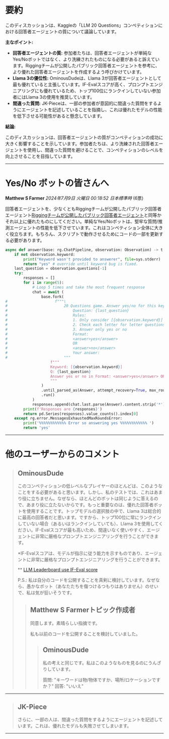 # 要約 
このディスカッションは、Kaggleの「LLM 20 Questions」コンペティションにおける回答者エージェントの質について議論しています。

**主なポイント:**

* **回答者エージェントの質:** 参加者たちは、回答者エージェントが単純なYes/Noボットではなく、より洗練されたものになる必要があると訴えています。Riggingチームが公開したパブリック回答者エージェントを参考に、より優れた回答者エージェントを作成するよう呼びかけています。
* **Llama 3の優位性:** OminousDudeは、Llama 3が回答者エージェントとして最も優れていると主張しています。IF-Evalスコアが高く、プロンプトエンジニアリングにも優れているため、トップ100位にランクインしていない参加者にはLlama 3の使用を推奨しています。
* **間違った質問:** JK-Pieceは、一部の参加者が意図的に間違った質問をするようにエージェントを記述していることを指摘し、これは優れたモデルの性能を低下させる可能性があると懸念しています。

**結論:**

このディスカッションは、回答者エージェントの質がコンペティションの成功に大きく影響することを示しています。参加者たちは、より洗練された回答者エージェントを使用し、間違った質問を避けることで、コンペティションのレベルを向上させることを目指しています。


---
# Yes/No ボットの皆さんへ

**Matthew S Farmer** *2024年7月9日 火曜日 00:18:52 日本標準時* (6票)

回答者エージェントを、少なくともRiggingチームが公開したパブリック回答者エージェント[Riggingチームが公開したパブリック回答者エージェント](https://www.kaggle.com/code/robikscube/phi3-intro-to-rigging-for-llm-20-questions?kernelSessionId=185594599)と同等かそれ以上に優れたものにしてください。単純なYes/Noボットは、堅牢な質問/推測エージェントの性能を低下させています。これはコンペティション全体に大きく役立ちます。もちろん、スクリプトで動作させるためにコードの一部を更新する必要があります。

```python
async def answer(base: rg.ChatPipeline, observation: Observation) -> t.Literal["yes", "no"]:
    if not observation.keyword:
        print("Keyword wasn't provided to answerer", file=sys.stderr)
        return "yes" # override until keyword bug is fixed.
    last_question = observation.questions[-1]
    try:
        responses = []
        for i in range(5):
            # Loop 5 times and take the most frequent response
            chat = await (
                base.fork(
#                     f"""\
#                         20 Questions game. Answer yes/no for this keyword: [{observation.keyword}]
#                             Question: {last_question}
#                             Rules:
#                             1. Only consider [{observation.keyword}]
#                             2. Check each letter for letter questions
#                             3. Answer only yes or no
#                             Format:
#                             <answer>yes</answer>
#                             OR
#                             <answer>no</answer>
#                             Your answer:
#                         """
                    f"""
                    Keyword: [{observation.keyword}]
                    Q: {last_question}
                    Answer yes or no in Format: <answer>yes</answer> OR <answer>no</answer>
                    """
                )
                .until_parsed_as(Answer, attempt_recovery=True, max_rounds=20)
                .run()
            )
            responses.append(chat.last.parse(Answer).content.strip('*'))
        print(f'Responses are {responses}')
        return pd.Series(responses).value_counts().index[0]
    except rg.error.MessagesExhaustedMaxRoundsError:
        print('%%%%%%%%%%%% Error so answering yes %%%%%%%%%%%% ')
        return 'yes'
```
---
# 他のユーザーからのコメント

> ## OminousDude
> 
> このコンペティションの低レベルなプレイヤーのほとんどは、このようなことをする必要があると思います。しかし、私のテストでは、これはあまり役に立ちません。なぜなら、ほとんどのボットは同じように答えるので、あまり役に立たないからです。もっと重要なのは、優れた回答者ボットを使用することです。トップモデルの選択肢の中で、Llama 3は総合的に最高の回答者だと思います。ですから、トップ100位に常にランクインしていない場合（あるいはランクインしていても）、Llama 3を使用してください。IF-Evalスコアが最も高いため、間違いなく使いやすく、エージェントに非常に厳格なプロンプトエンジニアリングを行うことができます。
> 
> *IF-Evalスコアは、モデルが指示に従う能力を示すものであり、エージェントに非常に厳格なプロンプトエンジニアリングを行うことができます。
> 
> ** [LLM Leaderboard use IF-Eval score](https://huggingface.co/spaces/open-llm-leaderboard/open_llm_leaderboard)
> 
> P.S.: 私は自分のコードを公開することを真剣に検討しています。なぜなら、愚かなボット（あなたたちを傷つけるつもりはありません）のせいで、私は気が狂いそうです。
> 
> 
> 
> > ## Matthew S Farmerトピック作成者
> > 
> > 同意します。素晴らしい指摘です。
> > 
> >  私も以前のコードを公開することを検討していました。 
> > 
> > 
> > 
> > > ## OminousDude
> > > 
> > > 私の考えと同じです。私はこのようなものを見るのにうんざりしています。
> > > 
> > > 質問: "キーワードは物/物体ですか、場所/ロケーションですか？" 回答: "いいえ"
> > > 
> > > 
> > > 
---
> ## JK-Piece
> 
> さらに、一部の人は、間違った質問をするようにエージェントを記述しています。これは、優れたモデルも失敗させてしまいます。
> 
> 
> 
---

